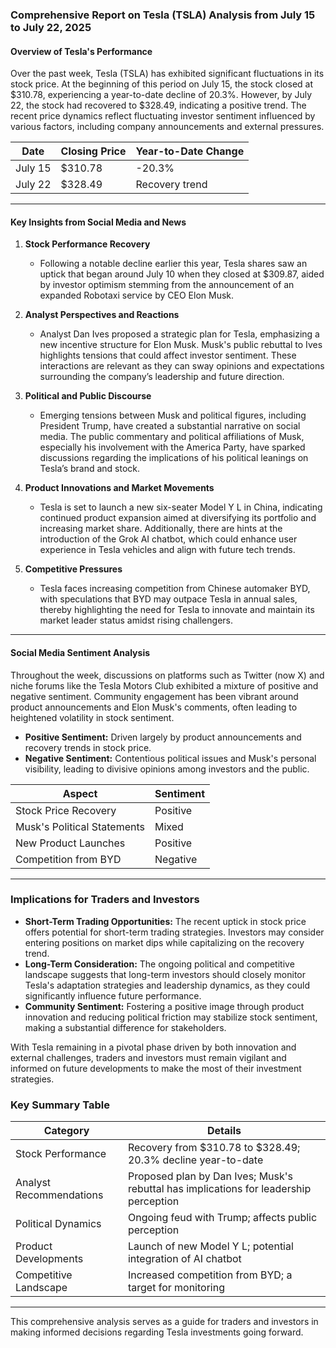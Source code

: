 ### Comprehensive Report on Tesla (TSLA) Analysis from July 15 to July 22, 2025

#### Overview of Tesla's Performance
Over the past week, Tesla (TSLA) has exhibited significant fluctuations in its stock price. At the beginning of this period on July 15, the stock closed at $310.78, experiencing a year-to-date decline of 20.3%. However, by July 22, the stock had recovered to $328.49, indicating a positive trend. The recent price dynamics reflect fluctuating investor sentiment influenced by various factors, including company announcements and external pressures.

| Date       | Closing Price | Year-to-Date Change |
|------------|---------------|---------------------|
| July 15    | $310.78       | -20.3%              |
| July 22    | $328.49       | Recovery trend       |

---

#### Key Insights from Social Media and News

1. **Stock Performance Recovery**
   - Following a notable decline earlier this year, Tesla shares saw an uptick that began around July 10 when they closed at $309.87, aided by investor optimism stemming from the announcement of an expanded Robotaxi service by CEO Elon Musk.

2. **Analyst Perspectives and Reactions**
   - Analyst Dan Ives proposed a strategic plan for Tesla, emphasizing a new incentive structure for Elon Musk. Musk's public rebuttal to Ives highlights tensions that could affect investor sentiment. These interactions are relevant as they can sway opinions and expectations surrounding the company’s leadership and future direction.

3. **Political and Public Discourse**
   - Emerging tensions between Musk and political figures, including President Trump, have created a substantial narrative on social media. The public commentary and political affiliations of Musk, especially his involvement with the America Party, have sparked discussions regarding the implications of his political leanings on Tesla’s brand and stock.

4. **Product Innovations and Market Movements**
   - Tesla is set to launch a new six-seater Model Y L in China, indicating continued product expansion aimed at diversifying its portfolio and increasing market share. Additionally, there are hints at the introduction of the Grok AI chatbot, which could enhance user experience in Tesla vehicles and align with future tech trends.

5. **Competitive Pressures**
   - Tesla faces increasing competition from Chinese automaker BYD, with speculations that BYD may outpace Tesla in annual sales, thereby highlighting the need for Tesla to innovate and maintain its market leader status amidst rising challengers.

---

#### Social Media Sentiment Analysis
Throughout the week, discussions on platforms such as Twitter (now X) and niche forums like the Tesla Motors Club exhibited a mixture of positive and negative sentiment. Community engagement has been vibrant around product announcements and Elon Musk's comments, often leading to heightened volatility in stock sentiment.

- **Positive Sentiment:** Driven largely by product announcements and recovery trends in stock price.
- **Negative Sentiment:** Contentious political issues and Musk's personal visibility, leading to divisive opinions among investors and the public.

| Aspect                       | Sentiment   |
|------------------------------|-------------|
| Stock Price Recovery          | Positive    |
| Musk's Political Statements    | Mixed       |
| New Product Launches          | Positive    |
| Competition from BYD         | Negative   |

---

### Implications for Traders and Investors
- **Short-Term Trading Opportunities:** The recent uptick in stock price offers potential for short-term trading strategies. Investors may consider entering positions on market dips while capitalizing on the recovery trend.
- **Long-Term Consideration:** The ongoing political and competitive landscape suggests that long-term investors should closely monitor Tesla's adaptation strategies and leadership dynamics, as they could significantly influence future performance.
- **Community Sentiment:** Fostering a positive image through product innovation and reducing political friction may stabilize stock sentiment, making a substantial difference for stakeholders.

With Tesla remaining in a pivotal phase driven by both innovation and external challenges, traders and investors must remain vigilant and informed on future developments to make the most of their investment strategies.

### Key Summary Table

| Category                    | Details                                                                                 |
|-----------------------------|-----------------------------------------------------------------------------------------|
| Stock Performance            | Recovery from $310.78 to $328.49; 20.3% decline year-to-date                        |
| Analyst Recommendations      | Proposed plan by Dan Ives; Musk's rebuttal has implications for leadership perception |
| Political Dynamics          | Ongoing feud with Trump; affects public perception                                     |
| Product Developments        | Launch of new Model Y L; potential integration of AI chatbot                          |
| Competitive Landscape       | Increased competition from BYD; a target for monitoring                              |

---

This comprehensive analysis serves as a guide for traders and investors in making informed decisions regarding Tesla investments going forward.